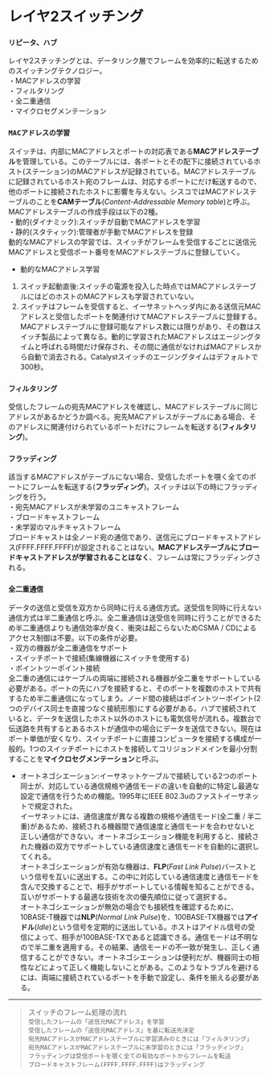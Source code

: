 # レイヤ2スイッチング

### `リピータ、ハブ`
レイヤ2スチッチングとは、データリンク層でフレームを効率的に転送するためのスイッチングテクノロジー。  
・MACアドレスの学習  
・フィルタリング  
・全二重通信  
・マイクロセグメンテーション

### `MACアドレスの学習`
スイッチは、内部にMACアドレスとポートの対応表である**MACアドレステーブル**を管理している。このテーブルには、各ポートとその配下に接続されているホスト(ステーション)のMACアドレスが記録されている。MACアドレステーブルに記録されているホスト宛のフレームは、対応するポートにだけ転送するので、他のポートに接続されたホストに影響を与えない。シスコではMACアドレステーブルのことを**CAMテーブル**(*Content-Addressable Memory table*)と呼ぶ。MACアドレステーブルの作成手段は以下の2種。  
・動的(ダイナミック):スイッチが自動でMACアドレスを学習  
・静的(スタティック):管理者が手動でMACアドレスを登録  
動的なMACアドレスの学習では、スイッチがフレームを受信するごとに送信元MACアドレスと受信ポート番号をMACアドレステーブルに登録していく。
- 動的なMACアドレス学習
1. スイッチ起動直後:スイッチの電源を投入した時点ではMACアドレステーブルにはどのホストのMACアドレスも学習されていない。
2. スイッチはフレームを受信すると、イーサネットヘッダ内にある送信元MACアドレスと受信したポートを関連付けてMACアドレステーブルに登録する。MACアドレステーブルに登録可能なアドレス数には限りがあり、その数はスイッチ製品によって異なる。動的に学習されたMACアドレスはエージングタイムと呼ばれる時間だけ保存され、その間に通信がなければMACアドレスから自動で消去される。Catalystスイッチのエージングタイムはデフォルトで300秒。

### `フィルタリング`
受信したフレームの宛先MACアドレスを確認し、MACアドレステーブルに同じアドレスがあるかどうか調べる。宛先MACアドレスがテーブルにある場合、そのアドレスに関連付けられているポートだけにフレームを転送する(**フィルタリング**)。

### `フラッディング`
該当するMACアドレスがテーブルにない場合、受信したポートを覗く全てのポートにフレームを転送する(**フラッディング**)。スイッチは以下の時にフラッディングを行う。  
・宛先MACアドレスが未学習のユニキャストフレーム  
・ブロードキャストフレーム  
・未学習のマルチキャストフレーム  
ブロードキャストは全ノード宛の通信であり、送信元にブロードキャストアドレス(FFFF.FFFF.FFFF)が設定されることはない。**MACアドレステーブルにブロードキャストアドレスが学習されることはなく**、フレームは常にフラッディングされる。

### `全二重通信`
データの送信と受信を双方から同時に行える通信方式。送受信を同時に行えない通信方式は半二重通信と呼ぶ。全二重通信は送受信を同時に行うことができるため半二重通信よりも通信効率が良く、衝突は起こらないためCSMA / CDによるアクセス制御は不要。以下の条件が必要。  
・双方の機器が全二重通信をサポート  
・スイッチポートで接続(集線機器にスイッチを使用する)  
・ポイントツーポイント接続  
全二重の通信にはケーブルの両端に接続される機器が全二重をサポートしている必要がある。ポートの先にハブを接続すると、そのポートを複数のホストで共有するため半二重通信になってしまう。ノード間の接続はポイントツーポイント(2つのデバイス同士を直接つなぐ接続形態)にする必要がある。ハブで接続されていると、データを送信したホスト以外のホストにも電気信号が流れる。複数台で伝送路を共有するとあるホストが通信中の場合にデータを送信できない。現在はポート単価が安くなり、スイッチポートに直接コンピュータを接続する構成が一般的。1つのスイッチポートにホストを接続してコリジョンドメインを最小分割することを**マイクロセグメンテーション**と呼ぶ。

- オートネゴシエーション:イーサネットケーブルで接続している2つのポート同士が、対応している通信規格や通信モードの違いを自動的に特定し最適な設定で通信を行うための機能。1995年にIEEE 802.3uのファストイーサネットで規定された。  
イーサネットには、通信速度が異なる複数の規格や通信モード(全二重 / 半二重)があるため、接続される機器間で通信速度と通信モードを合わせないと正しい通信ができない。オートネゴシエーション機能を利用すると、接続された機器の双方でサポートしている通信速度と通信モードを自動的に選択してくれる。  
オートネゴシエーションが有効な機器は、**FLP**(*Fast Link Pulse*)バーストという信号を互いに送出する。この中に対応している通信速度と通信モードを含んで交換することで、相手がサポートしている情報を知ることができる。互いがサポートする最適な技術を次の優先順位に従って選択する。  
オートネゴシエーションが無効の場合でも接続性を確認するために、10BASE-T機器では**NLP**(*Normal Link Pulse*)を、100BASE-TX機器では**アイドル**(*Idle*)という信号を定期的に送出している。ホストはアイドル信号の受信によって、相手が100BASE-TXであると認識できる。通信モードは不明なので半二重を適用する。その結果、通信モードの不一致が発生し、正しく通信することができない。オートネゴシエーションは便利だが、機器同士の相性などによって正しく機能しないことがある。このようなトラブルを避けるには、両端に接続されているポートを手動で設定し、条件を揃える必要がある。

---
> スイッチのフレーム処理の流れ  
> `受信したフレームの「送信元MACアドレス」を学習`  
> `受信したフレームの「送信元MACアドレス」を基に転送先決定`  
> `宛先MACアドレスがMACアドレステーブルに学習済みのときには「フィルタリング」`  
> `宛先MACアドレスがMACアドレステーブルに未学習のときには「フラッディング」`  
> `フラッディングは受信ポートを覗く全ての有効なポートからフレームを転送`  
> `ブロードキャストフレーム(FFFF.FFFF.FFFF)はフラッディング`
